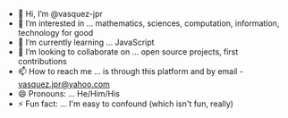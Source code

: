 - 👋 Hi, I’m @vasquez-jpr
- 👀 I’m interested in ... mathematics, sciences, computation, information, technology for good
- 🌱 I’m currently learning ... JavaScript
- 💞️ I’m looking to collaborate on ... open source projects, first contributions
- 📫 How to reach me ... is through this platform and by email - vasquez.jpr@yahoo.com
- 😄 Pronouns: ... He/Him/His
- ⚡ Fun fact: ... I'm easy to confound (which isn't fun, really)

<!---
vasquez-jpr/vasquez-jpr is a ✨ special ✨ repository because its `README.md` (this file) appears on your GitHub profile.
You can click the Preview link to take a look at your changes.
--->
